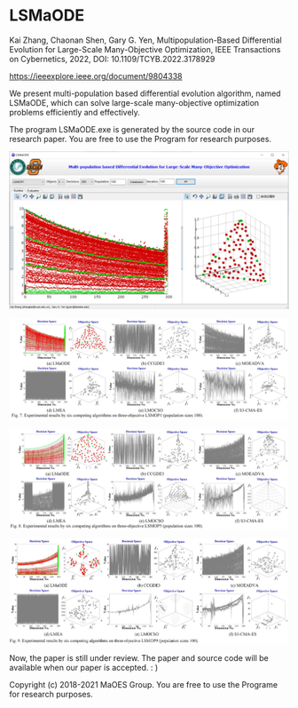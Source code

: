 # LSMaODE
Kai Zhang, Chaonan Shen, Gary G. Yen, Multipopulation-Based Differential Evolution for Large-Scale Many-Objective Optimization, IEEE Transactions on Cybernetics, 2022, DOI: 10.1109/TCYB.2022.3178929

https://ieeexplore.ieee.org/document/9804338

We present multi-population based differential evolution algorithm, named LSMaODE, which can solve large-scale many-objective optimization problems efficiently and effectively.

The program LSMaODE.exe is generated by the source code in our research paper. You are free to use the Program for research purposes.

![Alt text](https://github.com/MaOEA/LSMaODE/blob/main/Images/1.jpg)

![Alt text](https://github.com/MaOEA/LSMaODE/blob/main/Images/2.jpg)

![Alt text](https://github.com/MaOEA/LSMaODE/blob/main/Images/3.jpg)

![Alt text](https://github.com/MaOEA/LSMaODE/blob/main/Images/4.jpg)

Now, the paper is still under review. The paper and source code will be available when our paper is accepted. : )

Copyright (c) 2018-2021 MaOES Group. You are free to use the Programe for research purposes.
